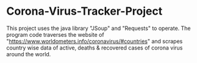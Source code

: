# Corona-Virus-Tracker-Project
This project uses the java library "JSoup" and "Requests" to operate. The program code traverses the website of "https://www.worldometers.info/coronavirus/#countries" and scrapes country wise data of active, deaths &amp; recovered cases of corona virus around the world.

